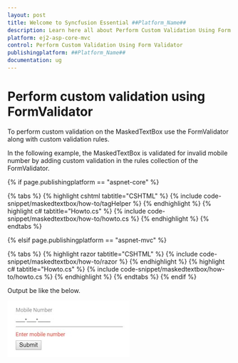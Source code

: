 ```yaml
---
layout: post
title: Welcome to Syncfusion Essential ##Platform_Name##
description: Learn here all about Perform Custom Validation Using Form Validator of Syncfusion Essential ##Platform_Name## widgets based on HTML5 and jQuery.
platform: ej2-asp-core-mvc
control: Perform Custom Validation Using Form Validator
publishingplatform: ##Platform_Name##
documentation: ug
---
```


# Perform custom validation using FormValidator

To perform custom validation on the MaskedTextBox use the FormValidator along with custom validation rules.

In the following example, the MaskedTextBox is validated for invalid mobile number by adding custom validation in the rules collection of the FormValidator.

{% if page.publishingplatform == "aspnet-core" %}

{% tabs %}
{% highlight cshtml tabtitle="CSHTML" %}
{% include code-snippet/maskedtextbox/how-to/tagHelper %}
{% endhighlight %}
{% highlight c# tabtitle="Howto.cs" %}
{% include code-snippet/maskedtextbox/how-to/howto.cs %}
{% endhighlight %}
{% endtabs %}

{% elsif page.publishingplatform == "aspnet-mvc" %}

{% tabs %}
{% highlight razor tabtitle="CSHTML" %}
{% include code-snippet/maskedtextbox/how-to/razor %}
{% endhighlight %}
{% highlight c# tabtitle="Howto.cs" %}
{% include code-snippet/maskedtextbox/how-to/howto.cs %}
{% endhighlight %}
{% endtabs %}
{% endif %}



Output be like the below.

![MaskedTextBox Sample](../images/customvalidation.png)
